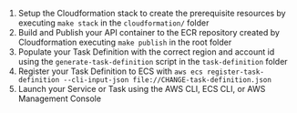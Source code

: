 1. Setup the Cloudformation stack to create the prerequisite resources by executing `make stack` in the `cloudformation/` folder
2. Build and Publish your API container to the ECR repository created by Cloudformation executing `make publish` in the root folder
3. Populate your Task Definition with the correct region and account id using the `generate-task-definition` script in the `task-definition` folder
4. Register your Task Definition to ECS with `aws ecs register-task-definition --cli-input-json file://CHANGE-task-definition.json`
5. Launch your Service or Task using the AWS CLI, ECS CLI, or AWS Management Console